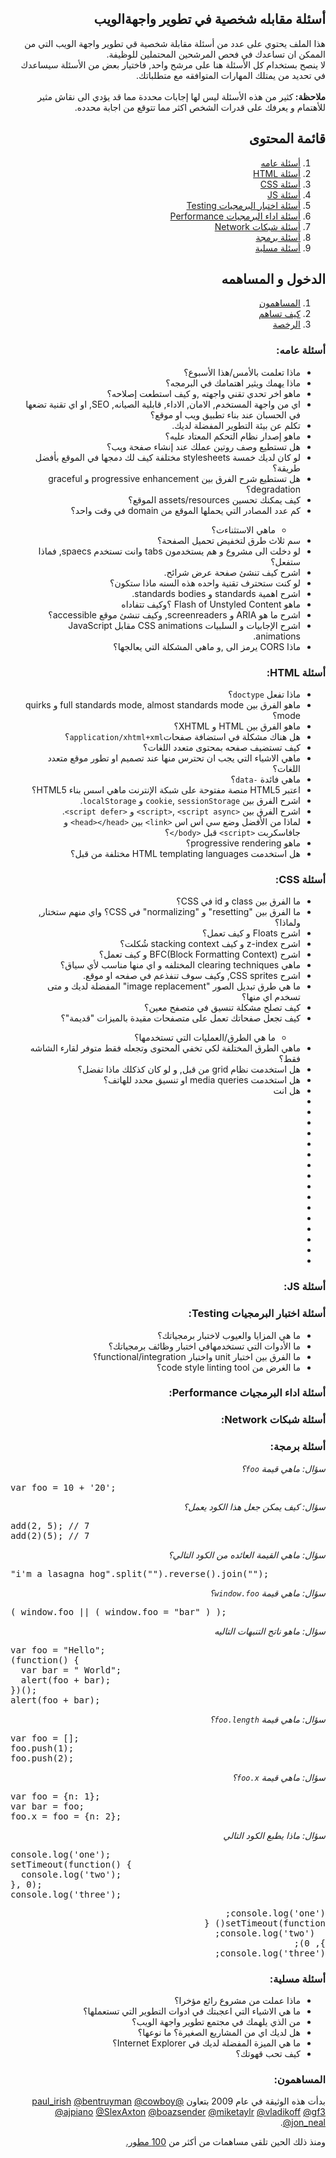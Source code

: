 <div dir="rtl">
<article>
<h1>أسئلة مقابله شخصية في تطوير واجهةالويب</h1>
<p>هذا الملف يحتوي على عدد من أسئلة مقابلة شخصية قي تطوير واجهة الويب التي من الممكن ان تساعدك في فحص المرشحين المحتملين للوظيفة.
<br>
لا ينصح بستخدام كل الأسئلة هنا على مرشح واحد,
فاختيار بعض من الأسئلة سيساعدك في تحديد من يمتلك المهارات المتوافقه مع متطلباتك.
<br>
<br>
 <strong>ملاحظة: </strong>كثير من هذه الأسئلة ليس لها إجابات محددة مما قد يؤدي الى نقاش مثير للأهتمام و يعرفك على قدرات الشخص اكثر مما تتوقع من اجابة محدده.
</p>
<h2>قائمة المحتوى</h2>
<ol>
<li><a href='#user-content-أسئلة-عامه'>أسئلة عامه</a></li>
<li><a href='#user-content-أسئلة-html'>أسئلة HTML</a></li>
<li><a href='#user-content-أسئلة-css'>أسئلة CSS</a></li>
<li><a href='#user-content-أسئلة-js'>أسئلة JS</a></li>
<li><a href='#user-content-أسئلة-اختبار-البرمجيات-testing'>أسئلة اختبار البرمجيات Testing</a></li>
<li><a href='#user-content-أسئلة-اداء-البرمجيات-performance'>أسئلة اداء البرمجيات Performance</a></li>
<li><a href='#user-content-أسئلة-شبكات-network'>أسئلة شبكات Network</a></li>
<li><a href='#user-content-أسئلة-برمجة'>أسئلة برمجة</a></li>
<li><a href='#user-content-أسئلة-مسلية'>أسئلة مسلية</a></li>
</ol>
<h2>الدخول و المساهمه</h2>
<ol>
<li><a href='#user-content-المساهمون'>المساهمون</a></li>
<li><a href='https://github.com/h5bp/Front-end-Developer-Interview-Questions/blob/master/CONTRIBUTING.md'>كيف تساهم</a></li>
<li><a href='https://github.com/h5bp/Front-end-Developer-Interview-Questions/blob/master/LICENSE.md'>الرخصة</a></li>
</ol>
<h3>أسئلة عامه:</h3>
<ul>
<li>ماذا تعلمت بالأمس/هذا الأسبوع؟</li>
<li>ماذا يهمك ويثير اهتمامك في البرمجه؟</li>
<li>ماهو اخر تحدي تقني واجهته ,و كيف استطعت إصلاحه؟</li>
<li>اي من واجهة المستخدم, الامان, الاداء, قابلية الصيانه, SEO, او اي تقنية تضعها في الحسبان عند بناء تطبيق ويب او موقع؟</li>
<li>تكلم عن بيئة التطوير المفضلة لديك.</li>
<li>ماهو إصدار نظام التحكم المعتاد عليه؟</li>
<li>هل تستطيع وصف روتين عملك عند إنشاء صفحة ويب؟</li>
<li> لو كان لديك خمسة stylesheets مختلفة كيف لك دمجها في الموقع بأفضل طريقة؟</li>
<li>هل تستطيع شرح الفرق بين progressive enhancement و graceful degradation؟</li>
<li>كيف يمكنك تحسين assets/resources الموقع؟</li>
<li>كم عدد المصادر التي يحملها الموقع من domain في وقت واحد؟</li>
 <ul><li>ماهي الاستثناءت؟</li></ul>
<li>سم ثلاث طرق لتخفيض تحميل الصفحة؟</li>
<li>لو دخلت الى مشروع و هم يستخدمون tabs وانت تستخدم spaecs, فماذا ستفعل؟</li>
<li>اشرح كيف تنشئ صفحة عرض شرائح.</li>
<li>لو كنت ستحترف تقنية واحده هذه السنه ماذا ستكون؟</li>
<li>اشرح اهمية standards و standards bodies.</li>
<li>ماهو Flash of Unstyled Content ؟وكيف تتفاداه</li>
<li>اشرح ما هو ARIA  و screenreaders, وكيف تنشئ موقع accessible؟</li>
<li>اشرح الإجابيات و السلبيات CSS animations مقابل JavaScript  animations.</li>
<li>ماذا CORS يرمز الى ,و ماهي المشكلة التي يعالجها؟</li>
</ul>
<h3>أسئلة HTML:</h3>
<ul>
<li>ماذا تفعل <code>doctype</code>؟</li>
<li>ماهو الفرق بين  full standards mode, almost standards mode و quirks mode؟</li>
<li>ماهو الفرق بين HTML و XHTML؟</li>
<li>هل هناك مشكلة في استضافة صفحات<code>application/xhtml+xml</code>؟</li>
<li>كيف تستضيف صفحه بمحتوى متعدد اللغات؟</li>
<li>ماهي الاشياء التي يجب ان تحترس منها عند تصميم او تطور موقع متعدد اللغات؟</li>
<li>ماهي فائدة <code>-data</code>؟</li>
<li>اعتبر HTML5  منصة مفتوحة على شبكة الإنترنت ماهي اسس بناء HTML5؟</li>
<li>اشرح الفرق بين <code>cookie</code>, <code>sessionStorage</code> و <code>localStorage</code>.</li>
<li>اشرح الفرق بين <code>&lt;script&gt;</code>, <code>&lt;script async&gt;</code> و <code>&lt;script defer&gt;</code>.</li>
<li>لماذا من الأفضل وضع سي اس اس  <code>&lt;link&gt;</code> بين <code>&lt;head&gt;&lt;/head&gt;</code> و جافاسكربت <code>&lt;script&gt;</code> قبل <code>&lt;body/&gt;</code>؟</li>
<li>ماهو progressive rendering؟</li>
<li>هل استخدمت HTML templating languages مختلفة من قبل؟</li>
</ul>
<h3>أسئلة CSS:</h3>
<ul>
<li>ما الفرق بين class و id في CSS؟</li>
<li>ما الفرق بين "resetting" و "normalizing" في CSS؟ واي منهم ستختار, ولماذا؟</li>
<li>اشرح Floats و كيف تعمل؟</li>
<li>اشرح z-index و كيف stacking context شُكلت؟</li>
<li>اشرح (BFC(Block Formatting Context و كيف تعمل؟</li>
<li>ماهي clearing techniques المختلفه و اي منها مناسب لأي سياق؟</li>
<li>اشرح CSS sprites, وكيف سوف تنفذعم في صفحه او موقع.</li>
<li>ما هي طرق تبديل الصور "image replacement" المفضلة لديك و متى تسخدم اي منها؟</li>
<li>كيف تصلح مشكلة تنسيق في متصفح معين؟</li>
<li>كيف تجعل صفحاتك تعمل على متصفحات مقيدة بالميزات "قديمة"؟</li>
<ul>
<li>ما هي الطرق/العمليات التي تستخدمها؟</li>
</ul>
<li>ماهي الطرق المختلفة لكي تخفي المحتوى وتجعله فقط متوفر لقارء الشاشه فقط؟</li>
<li>هل استخدمت نظام grid من قبل, و لو كان كذكلك ماذا تفضل؟</li>
<li>هل استخدمت media queries او تنسيق محدد للهاتف؟</li>
<li>هل انت</li>
<li></li>
<li></li>
<li></li>
<li></li>
<li></li>
<li></li>
<li></li>
<li></li>
<li></li>
<li></li>
<li></li>
<li></li>
<li></li>
<li></li>
<li></li>
<li></li>
</ul>
<h3>أسئلة JS:</h3>
<ul></ul>
<h3>أسئلة اختبار البرمجيات Testing:</h3>
<ul>
<li>ما هي المزايا والعيوب لاختبار برمجياتك؟</li>
<li>ما الأدوات التي تستخدمهافي اختبار وظائف برمجياتك؟</li>
<li>ما الفرق بين اختبار unit واختبار functional/integration؟</li>
<li>ما الغرض من code style linting tool؟</li>
</ul>
<h3>أسئلة اداء البرمجيات Performance:</h3>
<ul></ul>
<h3>أسئلة شبكات Network:</h3>
<ul></ul>
<h3>أسئلة برمجة:</h3>
<p><em>سؤال: ماهي قيمة <code>foo</code>؟</em></p>
<div dir='ltr' class="highlight highlight-source-js">
    <pre><span class="pl-k">var</span> foo <span class="pl-k">=</span> <span class="pl-c1">10</span> <span class="pl-k">+</span> <span class="pl-s"><span class="pl-pds">'</span>20<span class="pl-pds">'</span></span>;</pre>
</div>
<p><em>سؤال: كيف يمكن جعل هذا الكود يعمل؟</em></p>
<div dir='ltr' class="highlight highlight-source-js">
    <pre><span class="pl-en">add</span>(<span class="pl-c1">2</span>, <span class="pl-c1">5</span>); <span class="pl-c"><span class="pl-c">//</span> 7</span>
<span class="pl-en">add</span>(<span class="pl-c1">2</span>)(<span class="pl-c1">5</span>); <span class="pl-c"><span class="pl-c">//</span> 7</span></pre>
</div>
<p><em>سؤال: ماهي القيمة العائده من الكود التالي؟</em></p>
<div dir='ltr' class="highlight highlight-source-js">
    <pre><span class="pl-s"><span class="pl-pds">"</span>i'm a lasagna hog<span class="pl-pds">"</span></span>.<span class="pl-c1">split</span>(<span class="pl-s"><span class="pl-pds">"</span><span class="pl-pds">"</span></span>).<span class="pl-c1">reverse</span>().<span class="pl-c1">join</span>(<span class="pl-s"><span class="pl-pds">"</span><span class="pl-pds">"</span></span>);</pre>
</div>
<p><em>سؤال: ماهي قيمة <code>window.foo</code>؟</em></p>
<div dir='ltr' class="highlight highlight-source-js">
    <pre>( <span class="pl-c1">window</span>.<span class="pl-smi">foo</span> <span class="pl-k">||</span> ( <span class="pl-c1">window</span>.<span class="pl-smi">foo</span> <span class="pl-k">=</span> <span class="pl-s"><span class="pl-pds">"</span>bar<span class="pl-pds">"</span></span> ) );</pre>
</div>
<p><em>سؤال: ماهو ناتج التنبهات التاليه</em></p>
<div dir='ltr' class="highlight highlight-source-js">
    <pre><span class="pl-k">var</span> foo <span class="pl-k">=</span> <span class="pl-s"><span class="pl-pds">"</span>Hello<span class="pl-pds">"</span></span>;
(<span class="pl-k">function</span>() {
  <span class="pl-k">var</span> bar <span class="pl-k">=</span> <span class="pl-s"><span class="pl-pds">"</span> World<span class="pl-pds">"</span></span>;
  <span class="pl-en">alert</span>(foo <span class="pl-k">+</span> bar);
})();
<span class="pl-en">alert</span>(foo <span class="pl-k">+</span> bar);</pre>
</div>
<p><em>سؤال: ماهي قيمة <code>foo.length</code>؟</em></p>
<div dir='ltr' class="highlight highlight-source-js">
    <pre><span class="pl-k">var</span> foo <span class="pl-k">=</span> [];
<span class="pl-smi">foo</span>.<span class="pl-c1">push</span>(<span class="pl-c1">1</span>);
<span class="pl-smi">foo</span>.<span class="pl-c1">push</span>(<span class="pl-c1">2</span>);</pre>
</div>
<p><em>سؤال: ماهي قيمة <code>foo.x</code>؟</em></p>
<div dir='ltr' class="highlight highlight-source-js">
    <pre><span class="pl-k">var</span> foo <span class="pl-k">=</span> {n<span class="pl-k">:</span> <span class="pl-c1">1</span>};
<span class="pl-k">var</span> bar <span class="pl-k">=</span> foo;
<span class="pl-smi">foo</span>.<span class="pl-c1">x</span> <span class="pl-k">=</span> foo <span class="pl-k">=</span> {n<span class="pl-k">:</span> <span class="pl-c1">2</span>};</pre>
</div>
<p><em>سؤال: ماذا يطبع الكود التالي</em></p>
<div dir='ltr' class="highlight highlight-source-js">
    <pre><span class="pl-en">console</span>.<span class="pl-c1">log</span>(<span class="pl-s"><span class="pl-pds">'</span>one<span class="pl-pds">'</span></span>);
<span class="pl-c1">setTimeout</span>(<span class="pl-k">function</span>() {
  <span class="pl-en">console</span>.<span class="pl-c1">log</span>(<span class="pl-s"><span class="pl-pds">'</span>two<span class="pl-pds">'</span></span>);
}, <span class="pl-c1">0</span>);
<span class="pl-en">console</span>.<span class="pl-c1">log</span>(<span class="pl-s"><span class="pl-pds">'</span>three<span class="pl-pds">'</span></span>);</pre>
</div>
<div class="highlight highlight-source-js"><pre><span class="pl-en">console</span>.<span class="pl-c1">log</span>(<span class="pl-s"><span class="pl-pds">'</span>one<span class="pl-pds">'</span></span>);
<span class="pl-c1">setTimeout</span>(<span class="pl-k">function</span>() {
  <span class="pl-en">console</span>.<span class="pl-c1">log</span>(<span class="pl-s"><span class="pl-pds">'</span>two<span class="pl-pds">'</span></span>);
}, <span class="pl-c1">0</span>);
<span class="pl-en">console</span>.<span class="pl-c1">log</span>(<span class="pl-s"><span class="pl-pds">'</span>three<span class="pl-pds">'</span></span>);</pre></div>
<h3>أسئلة مسلية:</h3>
<ul>
<li>ماذا عملت من مشروع رائع مؤخرا؟</li>
<li>ما هي الاشياء التي اعجبتك في ادوات التطوير التي تستعملها؟</li>
<li>من الذي يلهمك في مجتمع تطوير واجهة الويب؟</li>
<li>هل لديك اي من المشاريع الصغيرة؟ ما نوعها؟</li>
<li>ما هي الميزة المفضلة لديك في Internet Explorer؟</li>
<li>كيف تحب قهوتك؟</li>
</ul>
<h3>المساهمون:</h3>
<p>بدأت هذه الوثيقة في عام 2009 بتعاون <a href="https://twitter.com/paul_irish">@paul_irish</a> <a href="https://twitter.com/bentruyman">@bentruyman</a> <a href="https://twitter.com/cowboy">@cowboy</a> <a href="https://twitter.com/ajpiano">@ajpiano</a>  <a href="https://twitter.com/slexaxton">@SlexAxton</a> <a href="https://twitter.com/boazsender">@boazsender</a> <a href="https://twitter.com/miketaylr">@miketaylr</a> <a href="https://twitter.com/vladikoff">@vladikoff</a> <a href="https://twitter.com/gf3">@gf3</a> <a href="https://twitter.com/jon_neal">@jon_neal</a>.</p>
<p>ومنذ ذلك الحين تلقى مساهمات من أكثر من <a href='https://github.com/h5bp/Front-end-Developer-Interview-Questions/graphs/contributors'>100 مطور.</a></p>
</article>
</div> 

